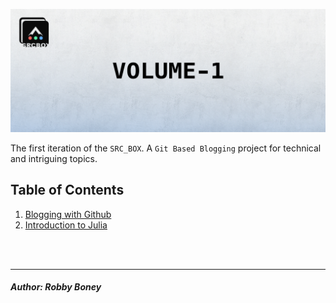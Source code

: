 
![banner](vol-1.png)

The first iteration of the `SRC_BOX`. A `Git Based Blogging` project for technical and intriguing topics.

## Table of Contents
1. [Blogging with Github](issue-1/post.md)
2. [Introduction to Julia](issue-2/post.ipynb)

<br>
<br>
<hr>
<h5>
Author: <i>Robby Boney</i>
</h5>
